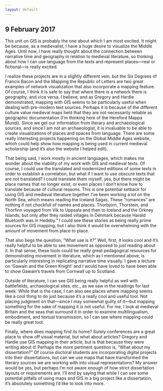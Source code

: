 ```yaml
---
layout: default
---
```

## 9 February 2017

This unit on GIS is probably the one about which I am most excited. It might be because, as a medievalist, I have a huge desire to visualize the Middle Ages. Until now, I have really thought about the connection between narrative time and geography in relation to medieval literature, so thinking about how I can use language from the texts and represent places—real or fictional—is really excited.

I realize these projects are in a slightly different vein, but the Six Degrees of Francis Bacon and the Mapping the Republic of Letters are two great examples of network visualization that also incorporate a mapping feature. Of course, I think it is safe to say that where there is a network there is geography, and vice versa. I believe, and as Gregory and Hardie demonstrated, mapping with GIS seems to be particularly useful when dealing with pre-modern text sources. Perhaps it is because of the different culture value medieval maps held that they are not necessarily reliable as geographic documentation (I’m thinking here of the Hereford Mappa Mundi). Since we get our information from literary and archaeological sources, and since I am not an archaeologist, it is invaluable to be able to create visualizations of places and spaces from language. There are some really interesting projects happening on the Global Middle Ages website, which could help show how mapping is being used in current medieval scholarship (and it’s also the website I helped edit).

That being said, I work mostly in ancient languages, which makes me wonder about the viability of my work with GIS and medieval texts. Of course, I could use the translated and modernized editions of some texts in order to establish a correlation, but what if I want to use obscure texts that are not translated? I could translate them myself, yes, but there might be place names that no longer exist, or even places I don’t know how to translate because of cultural reasons. This is one potential setback for using GIS and medieval literature together I’ve been working a lot on the North Sea, which means reading the Iceland Sagas. These “romances” are nothing if not chockfull of names and places. Thorbjorn, Thorstein, and Thorfinn voyaged from Vik to Uppsala and then to Iceland and the Orkney Islands, but only after they raided villages in Denmark because Harald Bluetooth was in Hedeby.” I could see these stories as being really prime sources for GIS mapping, but I also think it would be overwhelming with the amount of movement from place to place.

That also begs the question, “What use is it?” Well, first, it looks cool and it’s really helpful to be able to see movement as opposed to just reading about it. In that sense, these tools could be really great pedagogical resources for demonstrating movement in literature, which as I mentioned above, is particularly interesting in replicating narrative time visually. I gave a lecture on ‘Gawain and the Green Knight’ and I would have loved to have been able to show Gawain’s travels from Cornwall up to Scotland.

Outside of literature, I can see GIS being really helpful as well with battlefields, archaeological sites, etc., as we saw in the readings for last week. While that is the case, I can also see places where mapping seems like a cool thing to do just because it’s a really cool and useful tool. Not placing judgment on that—since I may somewhat guilty of it—but mapping something for the sake of mapping it is not useful. For me, I look at medieval Britain and the seas that surround it in order to examine multilingualism, embodiment, and textual transmission, so I can see where mapping could be really great tool.

Finally, where does mapping find its home? Surely conferences are a great place to show off visual material, but what about articles? Gregory and Hardie use GIS mapping in their article, but is that because they were writing about it! Perhaps the more pertinent question is, “What about my dissertation?” Of course doctoral students are incorporating digital projects into their dissertations, but can we use maps that have transformed the literary sources we are working with into visual representations? My answer would be yes, but perhaps I’m not aware enough of how strict dissertation layouts or requirements are. I’ll end by saying that while I can see some potential pitfalls of using maps and GIS in a big project like a dissertation, it’s absolutely something I’d like to look into more.
